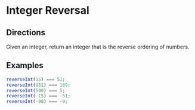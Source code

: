 # Integer Reversal

## Directions

Given an integer, return an integer that is the reverse ordering of numbers.

## Examples

```javascript
reverseInt(15) === 51;
reverseInt(981) === 189;
reverseInt(500) === 5;
reverseInt(-15) === -51;
reverseInt(-90) === -9;
```
